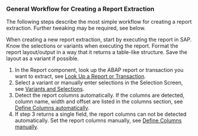 
### General Workflow for Creating a Report Extraction

The following steps describe the most simple workflow for creating a report extraction. Further tweaking may be required, see below. <br>

When creating a new report extraction, start by executing the report in SAP. Know the selections or variants when executing the report. 
Format the report layout/output in a way that it returns a table-like structure. Save the layout as a variant if possible.

1. In the Report component, look up the ABAP report or transaction you want to extract, see [Look Up a Report or Transaction](./report-extraction-define#look-up-a-report-or-transaction).
2. Select a variant or manually enter selections in the Selection Screen, see [Variants and Selections](./variants-and-selections).
3. Detect the report columns automatically. If the columns are detected, column name, width and offset are listed in the columns section, see [Define Columns automatically](./report-columns-define#define-columns-automatically).
4. If step 3 returns a single field, the report columns can not be detected automatically. Set the report columns manually, see [Define Columns manually](./report-columns-define#define-columns-manually).

